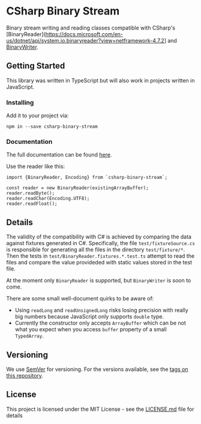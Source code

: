 # CSharp Binary Stream

Binary stream writing and reading classes compatible with CSharp's [BinaryReader](https://docs.microsoft.com/en-us/dotnet/api/system.io.binaryreader?view=netframework-4.7.2] and [BinaryWriter](https://docs.microsoft.com/en-us/dotnet/api/system.io.binarywriter?view=netframework-4.7.2).

## Getting Started

This library was written in TypeScript but will also work in projects written in JavaScript.

### Installing

Add it to your project via:

```
npm in --save csharp-binary-stream
```

### Documentation

The full documentation can be found [here](https://evidentlycube.github.io/chsarp-binary-stream/index.html). 

Use the reader like this:

```
import {BinaryReader, Encoding} from `csharp-binary-stream`;

const reader = new BinaryReader(existingArrayBuffer);
reader.readByte();
reader.readChar(Encoding.UTF8);
reader.readFloat();
```

## Details

The validity of the compatibility with C# is achieved by comparing the data against fixtures generated in C#. Specifically, the file `test/fixtureSource.cs` is responsible for generating all the files in the directory `test/fixture/*`. Then the tests in `test/BinaryReader.fixtures.*.test.ts` attempt to read the files and compare the value provideded with static values stored in the test file.

At the moment only `BinaryReader` is supported, but `BinaryWriter` is soon to come.

There are some small well-document quirks to be aware of:

 - Using `readLong` and `readUnsignedLong` risks losing precision with really big numbers because JavaScript only supports `double` type.
 - Currently the constructor only accepts `ArrayBuffer` which can be not what you expect when you access `buffer` property of a small `TypedArray`.

## Versioning

We use [SemVer](http://semver.org/) for versioning. For the versions available, see the [tags on this repository](https://github.com/your/project/tags). 

## License

This project is licensed under the MIT License - see the [LICENSE.md](LICENSE.md) file for details
